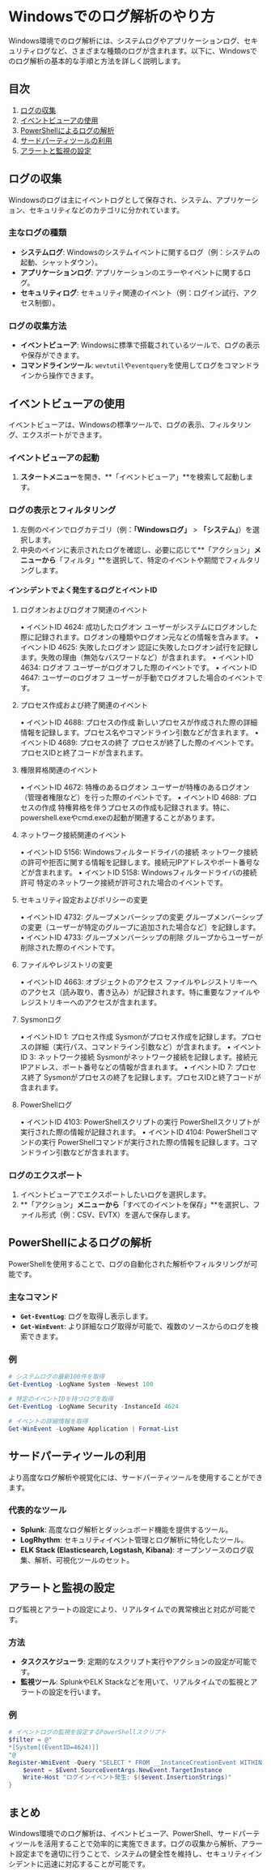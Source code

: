 # Windowsでのログ解析のやり方

Windows環境でのログ解析には、システムログやアプリケーションログ、セキュリティログなど、さまざまな種類のログが含まれます。以下に、Windowsでのログ解析の基本的な手順と方法を詳しく説明します。

## 目次
1. [ログの収集](#ログの収集)
2. [イベントビューアの使用](#イベントビューアの使用)
3. [PowerShellによるログの解析](#powershellによるログの解析)
4. [サードパーティツールの利用](#サードパーティツールの利用)
5. [アラートと監視の設定](#アラートと監視の設定)

## ログの収集

Windowsのログは主にイベントログとして保存され、システム、アプリケーション、セキュリティなどのカテゴリに分かれています。

### 主なログの種類
- **システムログ**: Windowsのシステムイベントに関するログ（例：システムの起動、シャットダウン）。
- **アプリケーションログ**: アプリケーションのエラーやイベントに関するログ。
- **セキュリティログ**: セキュリティ関連のイベント（例：ログイン試行、アクセス制御）。

### ログの収集方法
- **イベントビューア**: Windowsに標準で搭載されているツールで、ログの表示や保存ができます。
- **コマンドラインツール**: `wevtutil`や`eventquery`を使用してログをコマンドラインから操作できます。

## イベントビューアの使用

イベントビューアは、Windowsの標準ツールで、ログの表示、フィルタリング、エクスポートができます。

### イベントビューアの起動
1. **スタートメニュー**を開き、**「イベントビューア」**を検索して起動します。

### ログの表示とフィルタリング
1. 左側のペインでログカテゴリ（例：**「Windowsログ」** > **「システム」**）を選択します。
2. 中央のペインに表示されたログを確認し、必要に応じて**「アクション」**メニューから**「フィルタ」**を選択して、特定のイベントや期間でフィルタリングします。

#### インシデントでよく発生するログとイベントID

1. ログオンおよびログオフ関連のイベント

	•	イベントID 4624: 成功したログオン
ユーザーがシステムにログオンした際に記録されます。ログオンの種類やログオン元などの情報を含みます。
	•	イベントID 4625: 失敗したログオン
認証に失敗したログオン試行を記録します。失敗の理由（無効なパスワードなど）が含まれます。
	•	イベントID 4634: ログオフ
ユーザーがログオフした際のイベントです。
	•	イベントID 4647: ユーザーのログオフ
ユーザーが手動でログオフした場合のイベントです。

2. プロセス作成および終了関連のイベント

	•	イベントID 4688: プロセスの作成
新しいプロセスが作成された際の詳細情報を記録します。プロセス名やコマンドライン引数などが含まれます。
	•	イベントID 4689: プロセスの終了
プロセスが終了した際のイベントです。プロセスIDと終了コードが含まれます。

3. 権限昇格関連のイベント

	•	イベントID 4672: 特権のあるログオン
ユーザーが特権のあるログオン（管理者権限など）を行った際のイベントです。
	•	イベントID 4688: プロセスの作成
特権昇格を伴うプロセスの作成も記録されます。特に、powershell.exeやcmd.exeの起動が関連することがあります。

4. ネットワーク接続関連のイベント

	•	イベントID 5156: Windowsフィルタードライバの接続
ネットワーク接続の許可や拒否に関する情報を記録します。接続元IPアドレスやポート番号などが含まれます。
	•	イベントID 5158: Windowsフィルタードライバの接続許可
特定のネットワーク接続が許可された場合のイベントです。

5. セキュリティ設定およびポリシーの変更

	•	イベントID 4732: グループメンバーシップの変更
グループメンバーシップの変更（ユーザーが特定のグループに追加された場合など）を記録します。
	•	イベントID 4733: グループメンバーシップの削除
グループからユーザーが削除された際のイベントです。

6. ファイルやレジストリの変更

	•	イベントID 4663: オブジェクトのアクセス
ファイルやレジストリキーへのアクセス（読み取り、書き込み）が記録されます。特に重要なファイルやレジストリキーへのアクセスが含まれます。

7. Sysmonログ

	•	イベントID 1: プロセス作成
Sysmonがプロセス作成を記録します。プロセスの詳細（実行パス、コマンドライン引数など）が含まれます。
	•	イベントID 3: ネットワーク接続
Sysmonがネットワーク接続を記録します。接続元IPアドレス、ポート番号などの情報が含まれます。
	•	イベントID 7: プロセス終了
Sysmonがプロセスの終了を記録します。プロセスIDと終了コードが含まれます。

8. PowerShellログ

	•	イベントID 4103: PowerShellスクリプトの実行
PowerShellスクリプトが実行された際の情報が記録されます。
	•	イベントID 4104: PowerShellコマンドの実行
PowerShellコマンドが実行された際の情報を記録します。コマンドライン引数などが含まれます。


### ログのエクスポート
1. イベントビューアでエクスポートしたいログを選択します。
2. **「アクション」**メニューから**「すべてのイベントを保存」**を選択し、ファイル形式（例：CSV、EVTX）を選んで保存します。

## PowerShellによるログの解析

PowerShellを使用することで、ログの自動化された解析やフィルタリングが可能です。

### 主なコマンド
- **`Get-EventLog`**: ログを取得し表示します。
- **`Get-WinEvent`**: より詳細なログ取得が可能で、複数のソースからのログを検索できます。

### 例
```powershell
# システムログの最新100件を取得
Get-EventLog -LogName System -Newest 100

# 特定のイベントIDを持つログを取得
Get-EventLog -LogName Security -InstanceId 4624

# イベントの詳細情報を取得
Get-WinEvent -LogName Application | Format-List
```

## サードパーティツールの利用

より高度なログ解析や視覚化には、サードパーティツールを使用することができます。

### 代表的なツール
- **Splunk**: 高度なログ解析とダッシュボード機能を提供するツール。
- **LogRhythm**: セキュリティイベント管理とログ解析に特化したツール。
- **ELK Stack (Elasticsearch, Logstash, Kibana)**: オープンソースのログ収集、解析、可視化ツールのセット。

## アラートと監視の設定

ログ監視とアラートの設定により、リアルタイムでの異常検出と対応が可能です。

### 方法
- **タスクスケジューラ**: 定期的なスクリプト実行やアクションの設定が可能です。
- **監視ツール**: SplunkやELK Stackなどを用いて、リアルタイムでの監視とアラートの設定を行います。

### 例
```powershell
# イベントログの監視を設定するPowerShellスクリプト
$filter = @"
*[System[(EventID=4624)]]
"@
Register-WmiEvent -Query "SELECT * FROM __InstanceCreationEvent WITHIN 60 WHERE TargetInstance ISA 'Win32_NTLogEvent' AND $filter" -Action {
    $event = $Event.SourceEventArgs.NewEvent.TargetInstance
    Write-Host "ログインイベント発生: $($event.InsertionStrings)"
}
```

## まとめ

Windows環境でのログ解析は、イベントビューア、PowerShell、サードパーティツールを活用することで効率的に実施できます。ログの収集から解析、アラート設定までを適切に行うことで、システムの健全性を維持し、セキュリティインシデントに迅速に対応することが可能です。
